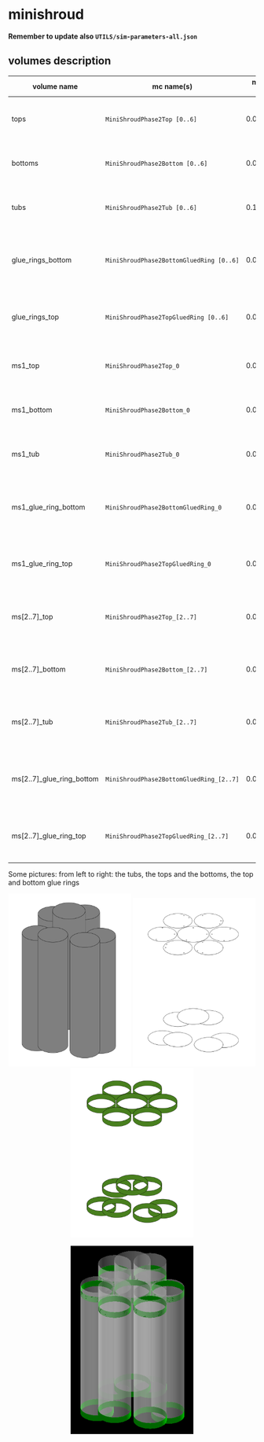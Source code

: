 # minishroud
**Remember to update also `UTILS/sim-parameters-all.json`**

## volumes description

| volume name               | mc name(s)                               | mc mass [kg] | mc volume [cm^3] | density [g/cm^3] | volume description                                                            | notes |
| ------------------------- | ---------------------------------------- | ------------ | ---------------- | ---------------- | ----------------------------------------------------------------------------- | ----- |
| tops                      | `MiniShroudPhase2Top [0..6]`             | 0.00855626   | 9.839699         | 1.15 (nylon)     | All minishroud's closing caps on the top (7)                                  |       | 
| bottoms                   | `MiniShroudPhase2Bottom [0..6]`          | 0.00858702   | 9.875073         | 1.15 (nylon)     | All minishroud's closing caps on the bottom (7)                               |       |
| tubs                      | `MiniShroudPhase2Tub [0..6]`             | 0.14508000   | 166.8420         | 1.15 (nylon)     | All minishroud's cylindrical lateral surfaces (7)                             |       |
| glue_rings_bottom         | `MiniShroudPhase2BottomGluedRing [0..6]` | 0.01323650   | 15.221975        | 1.15 (nylon)     | All minishroud's glue (cylindrical) rings for the bottom caps (7)             |       |
| glue_rings_top            | `MiniShroudPhase2TopGluedRing [0..6]`    | 0.01314170   | 15.112955        | 1.15 (nylon)     | All minishroud's glue (cylindrical) rings for the top caps (7)                |       |
| ms1_top                   | `MiniShroudPhase2Top_0`                  | 0.00142873   | 1.643039         | 1.15 (nylon)     | Minishroud of String 1: closing caps on the top (1)                           |       | 
| ms1_bottom                | `MiniShroudPhase2Bottom_0`               | 0.00143526   | 1.650549         | 1.15 (nylon)     | Minishroud of String 1: closing caps on the bottom (1)                        |       |
| ms1_tub                   | `MiniShroudPhase2Tub_0`                  | 0.02242890   | 25.79324         | 1.15 (nylon)     | Minishroud of String 1: cylindrical lateral surfaces (1)                      |       |
| ms1_glue_ring_bottom      | `MiniShroudPhase2BottomGluedRing_0`      | 0.00204577   | 2.3526355        | 1.15 (nylon)     | Minishroud of String 1: glue (cylindrical) rings for the bottom caps (1)      |       |
| ms1_glue_ring_top         | `MiniShroudPhase2TopGluedRing_0`         | 0.00203222   | 2.3370530        | 1.15 (nylon)     | Minishroud of String 1: glue (cylindrical) rings for the top caps (1)         |       |
| ms[2..7]_top              | `MiniShroudPhase2Top_[2..7]`             | 0.00118747   | 1.365590         | 1.15 (nylon)     | Minishroud of String [2..7]: closing caps on the top (1)                      |       | 
| ms[2..7]_bottom           | `MiniShroudPhase2Bottom_[2..7]`          | 0.00119196   | 1.370754         | 1.15 (nylon)     | Minishroud of String [2..7]: closing caps on the bottom (1)                   |       |
| ms[2..7]_tub              | `MiniShroudPhase2Tub_[2..7]`             | 0.02044190   | 23.50818         | 1.15 (nylon)     | Minishroud of String [2..7]: cylindrical lateral surfaces (1)                 |       |
| ms[2..7]_glue_ring_bottom | `MiniShroudPhase2BottomGluedRing_[2..7]` | 0.00186512   | 2.1448880        | 1.15 (nylon)     | Minishroud of String [2..7]: glue (cylindrical) rings for the bottom caps (1) |       |
| ms[2..7]_glue_ring_top    | `MiniShroudPhase2TopGluedRing_[2..7]`    | 0.00185158   | 2.1293170        | 1.15 (nylon)     | Minishroud of String [2..7]: glue (cylindrical) rings for the top caps (1)    |       |

Some pictures: from left to right: the tubs, the tops and the bottoms, the top and bottom glue rings
<p align="center">
  <img src="tubs.png" width="250"/>
  <img src="tops_bottoms.png" width="250"/>
  <img src="glue_rings.png" width="250"/>
</p>

<p align="center">
  <img src="ms.png" width="250"/>
</p>
